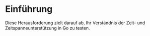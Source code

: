 # Einführung

Diese Herausforderung zielt darauf ab, Ihr Verständnis der Zeit- und Zeitspanneunterstützung in Go zu testen.
